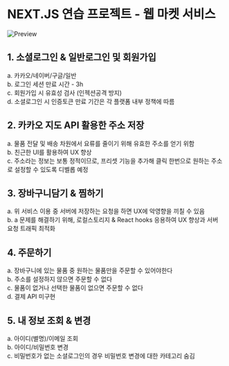 # NEXT.JS 연습 프로젝트 - 웹 마켓 서비스
![Preview](https://github.com/user-attachments/assets/be165287-9bf1-4626-9f0d-90d3e1a21956)

## 1. 소셜로그인 & 일반로그인 및 회원가입
a. 카카오/네이버/구글/일반  
b. 로그인 세션 만료 시간 - 3h  
c. 회원가입 시 유효성 검사 (인젝션공격 방지)  
d. 소셜로그인 시 인증토큰 만료 기간은 각 플랫폼 내부 정책에 따름  

## 2. 카카오 지도 API 활용한 주소 저장  
a. 물품 전달 및 배송 차원에서 요류를 줄이기 위해 유효한 주소를 얻기 위함  
b. 친근한 UI를 활용하여 UX 향상  
c. 주소라는 정보는 보통 정적이므로, 프리셋 기능을 추가해 클릭 한번으로 원하는 주소로 설정할 수 있도록 디벨롭 예정  

## 3. 장바구니담기 & 찜하기  
a. 위 서비스 이용 중 서버에 저장하는 요청을 하면 UX에 악영향을 끼칠 수 있음  
b. a 문제를 해결하기 위해, 로컬스토리지 & React hooks 응용하여 UX 향상과 서버 요청 트래픽 최적화  

## 4. 주문하기
a. 장바구니에 있는 물품 중 원하는 물품만을 주문할 수 있어야한다  
b. 주소를 설정하지 않으면 주문할 수 없다  
c. 물품이 없거나 선택한 물품이 없으면 주문할 수 없다  
d. 결제 API 미구현  

## 5. 내 정보 조회 & 변경
a. 아이디(별명)/이메일 조회  
b. 아이디/비밀번호 변경  
c. 비밀번호가 없는 소셜로그인의 경우 비밀번호 변경에 대한 카테고리 숨김  
